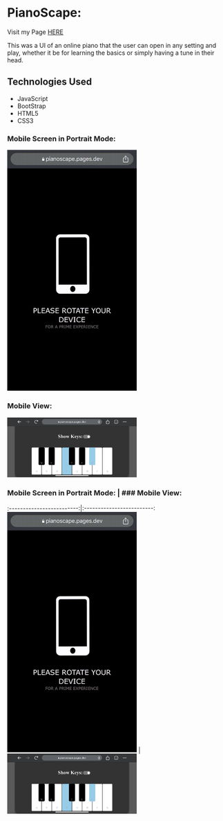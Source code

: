 # PianoScape: 
Visit my Page [HERE](https://pianoscape.pages.dev)

This was a UI of an online piano that the user can open in any setting and play, whether it be for learning the basics or simply having a tune in their head.

## Technologies Used

* JavaScript
* BootStrap
* HTML5
* CSS3


### Mobile Screen in Portrait Mode:
<img src="media/promptOrientation.gif" alt="drawing" style="width:300px;"/>

### Mobile View:
<img src="media/pianoIphone.PNG" alt="drawing" style="width:300px;"/>


### Mobile Screen in Portrait Mode: | ### Mobile View:
:-------------------------:|:-------------------------:
<img src="media/promptOrientation.gif" alt="drawing" style="width:300px;"/>  |  <img src="media/pianoIphone.PNG" alt="drawing" style="width:300px;"/>



